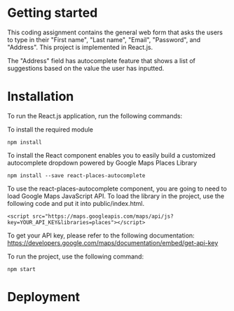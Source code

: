 # Getting started

This coding assignment contains the general web form that asks the users to type in their "First name", "Last name", "Email", "Password", and "Address". This project is implemented in React.js. 

The "Address" field has autocomplete feature that shows a list of suggestions based on the value the user has inputted.  

# Installation

To run the React.js application, run the following commands:

To install the required module

    npm install

To install the React component enables you to easily build a customized autocomplete dropdown powered by Google Maps Places Library

    npm install --save react-places-autocomplete

To use the react-places-autocomplete component, you are going to need to load Google Maps JavaScript API. To load the library in the project, use the following code and put it into public/index.html.

    <script src="https://maps.googleapis.com/maps/api/js?key=YOUR_API_KEY&libraries=places"></script>

To get your API key, please refer to the following documentation: 
https://developers.google.com/maps/documentation/embed/get-api-key

To run the project, use the following command: 

    npm start

# Deployment 



